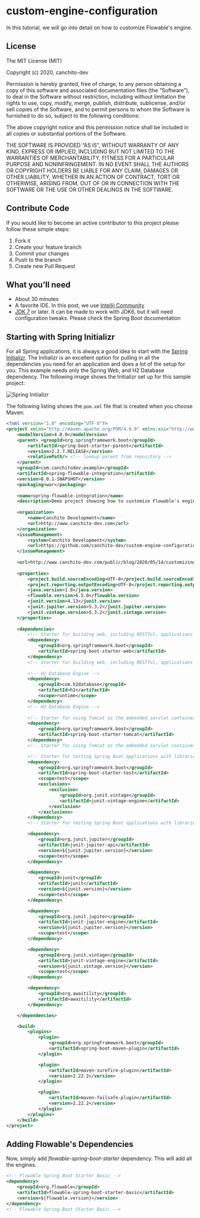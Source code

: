 # custom-engine-configuration

In this tutorial, we will go into detail on how to customize Flowable's engine.

## License
The MIT License (MIT)  

Copyright (c) 2020, canchito-dev  

Permission is hereby granted, free of charge, to any person obtaining a copy of this software and associated documentation files (the “Software”), to deal in the Software without restriction, including without limitation the rights to use, copy, modify, merge, publish, distribute, sublicense, and/or sell copies of the Software, and to permit persons to whom the Software is furnished to do so, subject to the following conditions:  

The above copyright notice and this permission notice shall be included in all copies or substantial portions of the Software.  

THE SOFTWARE IS PROVIDED “AS IS”, WITHOUT WARRANTY OF ANY KIND, EXPRESS OR IMPLIED, INCLUDING BUT NOT LIMITED TO THE WARRANTIES OF MERCHANTABILITY, FITNESS FOR A PARTICULAR PURPOSE AND NONINFRINGEMENT. IN NO EVENT SHALL THE AUTHORS OR COPYRIGHT HOLDERS BE LIABLE FOR ANY CLAIM, DAMAGES OR OTHER LIABILITY, WHETHER IN AN ACTION OF CONTRACT, TORT OR OTHERWISE, ARISING FROM, OUT OF OR IN CONNECTION WITH THE SOFTWARE OR THE USE OR OTHER DEALINGS IN THE SOFTWARE.

## Contribute Code
If you would like to become an active contributor to this project please follow these simple steps:

1.  Fork it
2.  Create your feature branch
3.  Commit your changes
4.  Push to the branch
5.  Create new Pull Request

## What you’ll need
*   About 30 minutes
*   A favorite IDE. In this post, we use [Intellij Community](https://www.jetbrains.com/idea/download/index.html)
*   [JDK 7](http://www.oracle.com/technetwork/java/javase/downloads/index.html) or later. It can be made to work with JDK6, but it will need configuration tweaks. Please check the Spring Boot documentation

## Starting with Spring Initializr

For all Spring applications, it is always a good idea to start with the [Spring Initializr](https://start.spring.io/). The Initializr is an excellent option for pulling in all the dependencies you need for an application and does a lot of the setup for you. This example needs only the Spring Web, and H2 Database dependency. The following image shows the Initializr set up for this sample project:

![Spring Initializr](images/initializr.png)

The following listing shows the `pom.xml` file that is created when you choose Maven:

```xml
<?xml version="1.0" encoding="UTF-8"?>  
<project xmlns="http://maven.apache.org/POM/4.0.0" xmlns:xsi="http://www.w3.org/2001/XMLSchema-instance" xsi:schemaLocation="http://maven.apache.org/POM/4.0.0 https://maven.apache.org/xsd/maven-4.0.0.xsd">
	<modelVersion>4.0.0</modelVersion>  
	<parent> <groupId>org.springframework.boot</groupId>  
		<artifactId>spring-boot-starter-parent</artifactId>  
		<version>2.2.7.RELEASE</version>  
		<relativePath/> <!-- lookup parent from repository -->  
	</parent>  
	<groupId>com.canchitodev.example</groupId>  
	<artifactId>spring-flowable-integration</artifactId>  
	<version>0.0.1-SNAPSHOT</version>  
	<packaging>war</packaging>  
  
	<name>spring-flowable-integration</name>  
	<description>Demo project showing how to customize Flowable's engine</description>  
  
	<organization>
        <name>Canchito Development</name>  
		<url>http://www.canchito-dev.com</url>  
	</organization>  
	<issueManagement>
    	<system>Canchito Development</system>
    	<url>https://github.com/canchito-dev/custom-engine-configuration/issues</url>
    </issueManagement>
    
    <url>http://www.canchito-dev.com/public/blog/2020/05/14/customizing-flowable-engine/</url>
	
	<properties>
		<project.build.sourceEncoding>UTF-8</project.build.sourceEncoding>  
		<project.reporting.outputEncoding>UTF-8</project.reporting.outputEncoding>  
		<java.version>1.8</java.version>  
		<flowable.version>6.5.0</flowable.version>
		<junit.version>4.13</junit.version>
		<junit.jupiter.version>5.3.2</junit.jupiter.version>
		<junit.vintage.version>5.3.2</junit.vintage.version>
	</properties>  
 
	<dependencies>
		<!-- Starter for building web, including RESTful, applications using Spring MVC. Uses Tomcat as the default embedded container -->  
		<dependency>
			<groupId>org.springframework.boot</groupId>
			<artifactId>spring-boot-starter-web</artifactId>
		</dependency>
		<!-- Starter for building web, including RESTful, applications using Spring MVC. Uses Tomcat as the default embedded container -->  
		
		<!-- H2 Database Engine -->
		<dependency>
			<groupId>com.h2database</groupId>
			<artifactId>h2</artifactId>
			<scope>runtime</scope>
		</dependency>
		<!-- H2 Database Engine -->
		
		<!-- Starter for using Tomcat as the embedded servlet container. Default servlet container starter used by spring-boot-starter-web -->
		<dependency>  
			<groupId>org.springframework.boot</groupId>  
			<artifactId>spring-boot-starter-tomcat</artifactId>  
		</dependency>  
		<!-- Starter for using Tomcat as the embedded servlet container. Default servlet container starter used by spring-boot-starter-web -->  

		<!-- Starter for testing Spring Boot applications with libraries including JUnit, Hamcrest and Mockito -->  
		<dependency>  
			<groupId>org.springframework.boot</groupId>  
			<artifactId>spring-boot-starter-test</artifactId>  
			<scope>test</scope>  
			<exclusions> 
				<exclusion> 
					<groupId>org.junit.vintage</groupId>  
					<artifactId>junit-vintage-engine</artifactId>  
				</exclusion> 
			</exclusions> 
		</dependency>  
		<!-- Starter for testing Spring Boot applications with libraries including JUnit, Hamcrest and Mockito -->  

		<dependency>
			<groupId>org.junit.jupiter</groupId>
			<artifactId>junit-jupiter-api</artifactId>
			<version>${junit.jupiter.version}</version>
			<scope>test</scope>
		</dependency>

		<dependency>
			<groupId>junit</groupId>
			<artifactId>junit</artifactId>
			<version>${junit.version}</version>
			<scope>test</scope>
		</dependency>

		<dependency>
			<groupId>org.junit.jupiter</groupId>
			<artifactId>junit-jupiter-engine</artifactId>
			<version>${junit.jupiter.version}</version>
			<scope>test</scope>
		</dependency>

		<dependency>
			<groupId>org.junit.vintage</groupId>
			<artifactId>junit-vintage-engine</artifactId>
			<version>${junit.vintage.version}</version>
			<scope>test</scope>
		</dependency>

		<dependency>
			<groupId>org.awaitility</groupId>
			<artifactId>awaitility</artifactId>
		</dependency>

	</dependencies>

	<build>
		<plugins>
			<plugin>
				<groupId>org.springframework.boot</groupId>
				<artifactId>spring-boot-maven-plugin</artifactId>
			</plugin>

			<plugin>
				<artifactId>maven-surefire-plugin</artifactId>
				<version>2.22.2</version>
			</plugin>

			<plugin>
				<artifactId>maven-failsafe-plugin</artifactId>
				<version>2.22.2</version>
			</plugin>
		</plugins>
	</build>
</project>
```

## Adding Flowable's Dependencies

Now, simply add _flowable-spring-boot-starter_ dependency. This will add all the engines.

```xml
<!-- Flowable Spring Boot Starter Basic -->
<dependency>
	<groupId>org.flowable</groupId>
	<artifactId>flowable-spring-boot-starter-basic</artifactId>
	<version>${flowable.version}</version>
</dependency>
<!-- Flowable Spring Boot Starter Basic -->
```